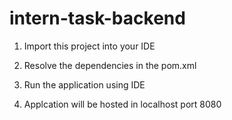 # intern-task-backend

1. Import this project into your IDE

2. Resolve the dependencies in the pom.xml

3. Run the application using IDE

4. Applcation will be hosted in localhost port 8080
